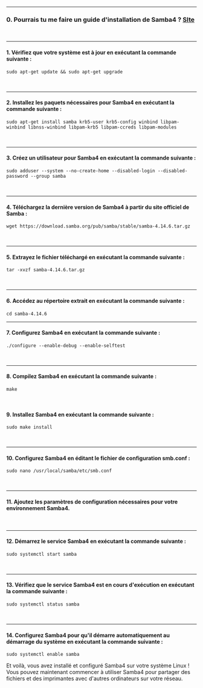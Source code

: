 ----------------------------------------------------------------------------------------------------------------------------------------
### 0. Pourrais tu me faire un guide d'installation de Samba4 ? [SIte](https://host974.com/gpt3/)


<br />

----------------------------------------------------------------------------------------------------------------------------------------
#### 1. Vérifiez que votre système est à jour en exécutant la commande suivante :
```
sudo apt-get update && sudo apt-get upgrade
```

<br />

----------------------------------------------------------------------------------------------------------------------------------------
#### 2. Installez les paquets nécessaires pour Samba4 en exécutant la commande suivante :
```
sudo apt-get install samba krb5-user krb5-config winbind libpam-winbind libnss-winbind libpam-krb5 libpam-ccreds libpam-modules
```

<br />

----------------------------------------------------------------------------------------------------------------------------------------
#### 3. Créez un utilisateur pour Samba4 en exécutant la commande suivante :
```
sudo adduser --system --no-create-home --disabled-login --disabled-password --group samba
```

<br />

----------------------------------------------------------------------------------------------------------------------------------------
#### 4. Téléchargez la dernière version de Samba4 à partir du site officiel de Samba :
```
wget https://download.samba.org/pub/samba/stable/samba-4.14.6.tar.gz
```

<br />

----------------------------------------------------------------------------------------------------------------------------------------
#### 5. Extrayez le fichier téléchargé en exécutant la commande suivante :
```
tar -xvzf samba-4.14.6.tar.gz
```

<br />

----------------------------------------------------------------------------------------------------------------------------------------
#### 6. Accédez au répertoire extrait en exécutant la commande suivante :
```
cd samba-4.14.6
```

----------------------------------------------------------------------------------------------------------------------------------------
#### 7. Configurez Samba4 en exécutant la commande suivante :
```
./configure --enable-debug --enable-selftest
```

<br />

----------------------------------------------------------------------------------------------------------------------------------------
#### 8. Compilez Samba4 en exécutant la commande suivante :
```
make
```

<br />


#### 9. Installez Samba4 en exécutant la commande suivante :
```
sudo make install
```

<br />

----------------------------------------------------------------------------------------------------------------------------------------
#### 10. Configurez Samba4 en éditant le fichier de configuration smb.conf :
```
sudo nano /usr/local/samba/etc/smb.conf
```

<br />

----------------------------------------------------------------------------------------------------------------------------------------
#### 11. Ajoutez les paramètres de configuration nécessaires pour votre environnement Samba4.

<br />

----------------------------------------------------------------------------------------------------------------------------------------
#### 12. Démarrez le service Samba4 en exécutant la commande suivante :
```
sudo systemctl start samba
```

<br />

----------------------------------------------------------------------------------------------------------------------------------------
#### 13. Vérifiez que le service Samba4 est en cours d'exécution en exécutant la commande suivante :
```
sudo systemctl status samba
```

<br />

----------------------------------------------------------------------------------------------------------------------------------------
#### 14. Configurez Samba4 pour qu'il démarre automatiquement au démarrage du système en exécutant la commande suivante :
```
sudo systemctl enable samba
```

Et voilà, vous avez installé et configuré Samba4 sur votre système Linux ! Vous pouvez maintenant commencer à utiliser Samba4 pour partager des fichiers et des imprimantes avec d'autres ordinateurs sur 
votre réseau.
